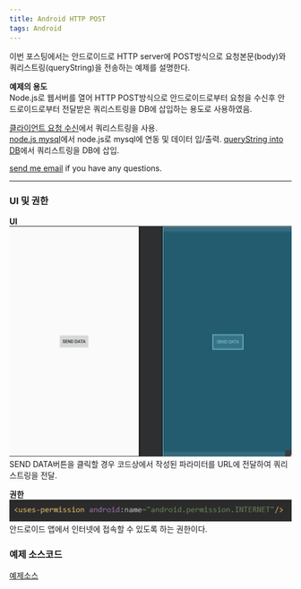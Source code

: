 ```yaml
---
title: Android HTTP POST
tags: Android
---
```


이번 포스팅에서는 안드로이드로 HTTP server에 POST방식으로 요청본문(body)와 쿼리스트링(queryString)을 전송하는 예제를 설명한다.  

**예제의 용도**  
Node.js로 웹서버를 열어 HTTP POST방식으로 안드로이드로부터 요청을 수신후 안드로이드로부터 전달받은 쿼리스트링을 DB에 삽입하는 용도로 사용하였음.

[클라이언트 요청 수신](https://limjunho.github.io/2020/08/11/Node.js-client-request-receive.html)에서 쿼리스트링을 사용.  
[node.js mysql](https://limjunho.github.io/2020/08/11/Node.js-Mysql.html)에서 node.js로 mysql에 연동 및 데이터 입/출력. 
[queryString into DB](https://limjunho.github.io/2020/08/11/Node.js-queryString-into-DB.html)에서 쿼리스트링을 DB에 삽입.  
  
 [send me email](mailto:jewel7492@gmail.com) if you have any questions.

<!--more-->

---

### UI 및 권한

**UI**  
![그림1](/assets/Android/HTTP_POST/1.PNG)  
SEND DATA버튼을 클릭할 경우 코드상에서 작성된 파라미터를 URL에 전달하여 쿼리스트링을 전달.  

**권한**  
![그림2](/assets/Android/HTTP_POST/2.PNG)  
안드로이드 앱에서 인터넷에 접속할 수 있도록 하는 권한이다.  

### 예제 소스코드  
[예제소스](https://github.com/limjunho/Android/tree/master/HTTP_POST_ex)
